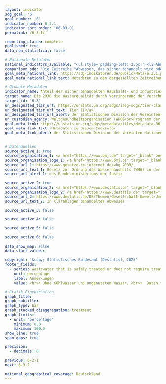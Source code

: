 ```yaml
---
layout: indicator    
sdg_goal: '6'    
goal_number: '6'    
indicator_number: 6.3.1    
indicator_sort_order: '06-03-01'    
permalink: /6-3-1/    

reporting_status: complete    
published: true    
data_non_statistical: false    

# Nationale Metadaten    
national_indicators_available: "<ul style='padding-left: 25px;'><li>Abwasser, das sicher behandelt wird oder nicht behandlungsbedürftig ist</li> <li> Abwasser und Kühlwasser</li></ul>"    
comparison_sdg: 'Die Zeitreihe "Abwasser, das sicher behandelt wird oder nicht behandlungsbedürftig ist" entspricht den globalen Metadaten. Die Zeitreihe "Abwasser und Kühlwasser" bietet zusätzliche Informationen.'    
goal_meta_national_link: https://sdg-indikatoren.de/public/Meta/6.3.1.pdf
goal_meta_national_link_text: Metadaten zu den dargestellten Zeitreihen    

# Globale Metadaten    
indicator_name: Anteil der sicher behandelten Haushalts- und Industrieabwässer    
target_name: Bis 2030 die Wasserqualität durch Verringerung der Verschmutzung, Beendigung des Einbringens und Minimierung der Freisetzung gefährlicher Chemikalien und Stoffe, Halbierung des Anteils unbehandelten Abwassers und eine beträchtliche Steigerung der Wiederaufbereitung und gefahrlosen Wiederverwendung weltweit verbessern    
target_id: '6.3'    
un_designated_tier_url: https://unstats.un.org/sdgs/iaeg-sdgs/tier-classification/'    
un_designated_tier_url_text: Tier II</a>    
un_designated_tier_url_alert: der Statistischen Division der Vereinten Nationen    
un_custodian_agency: Weltgesundheitsorganisation (WHO)<br>Programm der Vereinten Nationen für menschliche Siedlungen (UN-Habitat)<br>Statistische Division der Vereinten Nationen (UNSD)    
goal_meta_link: https://unstats.un.org/sdgs/metadata/files/Metadata-06-03-01.pdf    
goal_meta_link_text: Metadaten zu diesem Indikator    
goal_meta_link_alert: der Statistischen Division der Vereinten Nationen    
    

# Datenquellen
source_active_1: true
source_organisation_1: <a href="https://www.bmj.de" target="_blank" onclick="return confirm_alert('des Bundesministeriums der Justiz','De');"> Bundesministerium der Justiz (BMJ) und das Bundesamt für Justiz (BfJ) </a>
source_organisation_logo_1: <a href="https://www.bmj.de" target="_blank" onclick="return confirm_alert('des Bundesministeriums der Justiz','De');"><img src="https://sdg-indikatoren.de/public/OrgImgDe/bmj.png" alt="Logo bmj" style="height:60px; width:148px"/></a>
source_url_1: https://www.gesetze-im-internet.de/whg_2009/
source_url_text_1: Gesetz zur Ordnung des Wasserhaushalts (WHG) in der jeweils gültigen Fassung
source_url_alert_1: des Bundesministeriums der Justiz

source_active_2: true
source_organisation_2: <a href="https://www.destatis.de" target="_blank"> Statistisches Bundesamt (Destatis) </a>
source_organisation_logo_2: <a href="https://www.destatis.de" target="_blank"><img src="https://sdg-indikatoren.de/public/OrgImgDe/destatis.png" alt="Logo destatis" style="height:60px; width:148px"/></a>
source_url_2: https://www.destatis.de/DE/Themen/Gesellschaft-Umwelt/Umwelt/Wasserwirtschaft/_inhalt.html#sprg238684
source_url_text_2: In Kläranlagen behandeltes Abwasser

source_active_3: false

source_active_4: false

source_active_5: false

source_active_6: false
    
data_show_map: False    
data_start_values:     
    
copyright: '&copy; Statistisches Bundesamt (Destatis), 2023'    
footer_fields:
  - series: wastewater that is safely treated or does not require treatment
    unit: percentage
    label: Anmerkungen
    value: <br>• Ohne Kühlwasser und ungenutztem Wasser. <br>•  Daten teilweise geschätzt.    

# Grafik Eigenschaften    
graph_title: 
graph_subtitle:     
graph_type: bar
graph_stacked_disaggregation: treatment    
graph_limits:
  - unit: "percentage"
    minimum: 0.0
    maximum: 100.0
show_line: true
span_gaps: true

precision:
  - decimals: 0    

previous: 6-2-1    
next: 6-3-2    

national_geographical_coverage: Deutschland    
---
```


<span></span>